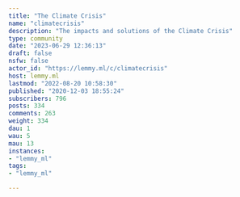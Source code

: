 ```yaml
---
title: "The Climate Crisis" 
name: "climatecrisis"
description: "The impacts and solutions of the Climate Crisis"
type: community
date: "2023-06-29 12:36:13"
draft: false
nsfw: false
actor_id: "https://lemmy.ml/c/climatecrisis"
host: lemmy.ml
lastmod: "2022-08-20 10:58:30"
published: "2020-12-03 18:55:24"
subscribers: 796
posts: 334
comments: 263
weight: 334
dau: 1
wau: 5
mau: 13
instances:
- "lemmy_ml"
tags: 
- "lemmy_ml"

---
```

